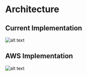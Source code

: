 # Architecture

## Current Implementation

![alt text](https://github.com/rodrigopavezi/my-favourite-streamers/tree/master/design/architecture/current-architecture.jpg "architecture")

## AWS Implementation

![alt text](https://github.com/rodrigopavezi/my-favourite-streamers/tree/master/design/architecture/aws-architecture.jpg "architecture")
